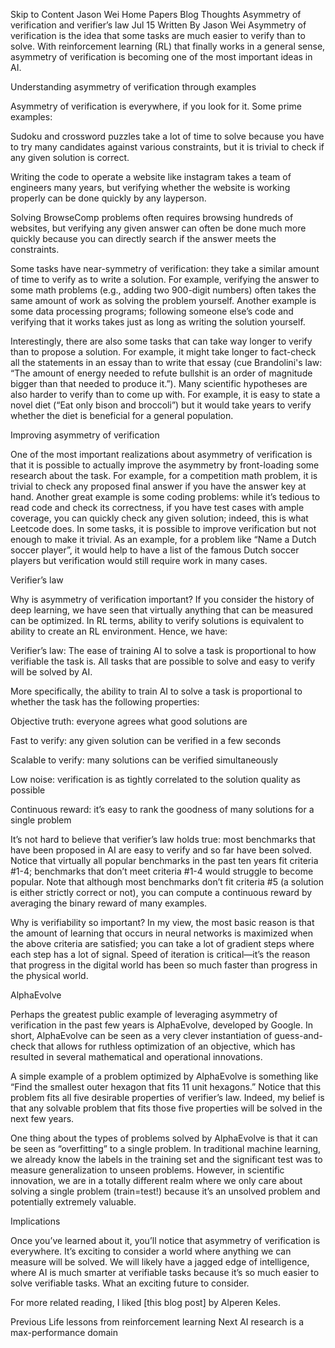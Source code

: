 Skip to Content
Jason Wei
Home
Papers
Blog
Thoughts
Asymmetry of verification and verifier’s law
Jul 15 
Written By Jason Wei
Asymmetry of verification is the idea that some tasks are much easier to verify than to solve. With reinforcement learning (RL) that finally works in a general sense, asymmetry of verification is becoming one of the most important ideas in AI. 

Understanding asymmetry of verification through examples

Asymmetry of verification is everywhere, if you look for it. Some prime examples:

Sudoku and crossword puzzles take a lot of time to solve because you have to try many candidates against various constraints, but it is trivial to check if any given solution is correct.

Writing the code to operate a website like instagram takes a team of engineers many years, but verifying whether the website is working properly can be done quickly by any layperson.

Solving BrowseComp problems often requires browsing hundreds of websites, but verifying any given answer can often be done much more quickly because you can directly search if the answer meets the constraints.

Some tasks have near-symmetry of verification: they take a similar amount of time to verify as to write a solution. For example, verifying the answer to some math problems (e.g., adding two 900-digit numbers) often takes the same amount of work as solving the problem yourself. Another example is some data processing programs; following someone else’s code and verifying that it works takes just as long as writing the solution yourself.

Interestingly, there are also some tasks that can take way longer to verify than to propose a solution. For example, it might take longer to fact-check all the statements in an essay than to write that essay (cue Brandolini's law: “The amount of energy needed to refute bullshit is an order of magnitude bigger than that needed to produce it.”). Many scientific hypotheses are also harder to verify than to come up with. For example, it is easy to state a novel diet (“Eat only bison and broccoli”) but it would take years to verify whether the diet is beneficial for a general population.

Improving asymmetry of verification

One of the most important realizations about asymmetry of verification is that it is possible to actually improve the asymmetry by front-loading some research about the task. For example, for a competition math problem, it is trivial to check any proposed final answer if you have the answer key at hand. Another great example is some coding problems: while it’s tedious to read code and check its correctness, if you have test cases with ample coverage, you can quickly check any given solution; indeed, this is what Leetcode does. In some tasks, it is possible to improve verification but not enough to make it trivial. As an example, for a problem like “Name a Dutch soccer player”, it would help to have a list of the famous Dutch soccer players but verification would still require work in many cases.


Verifier’s law

Why is asymmetry of verification important? If you consider the history of deep learning, we have seen that virtually anything that can be measured can be optimized. In RL terms, ability to verify solutions is equivalent to ability to create an RL environment. Hence, we have:

Verifier’s law: The ease of training AI to solve a task is proportional to how verifiable the task is. All tasks that are possible to solve and easy to verify will be solved by AI.

More specifically, the ability to train AI to solve a task is proportional to whether the task has the following properties:

Objective truth: everyone agrees what good solutions are

Fast to verify: any given solution can be verified in a few seconds

Scalable to verify: many solutions can be verified simultaneously

Low noise: verification is as tightly correlated to the solution quality as possible

Continuous reward: it’s easy to rank the goodness of many solutions for a single problem

It’s not hard to believe that verifier’s law holds true: most benchmarks that have been proposed in AI are easy to verify and so far have been solved. Notice that virtually all popular benchmarks in the past ten years fit criteria #1-4; benchmarks that don’t meet criteria #1-4 would struggle to become popular. Note that although most benchmarks don’t fit criteria #5 (a solution is either strictly correct or not), you can compute a continuous reward by averaging the binary reward of many examples.


Why is verifiability so important? In my view, the most basic reason is that the amount of learning that occurs in neural networks is maximized when the above criteria are satisfied; you can take a lot of gradient steps where each step has a lot of signal. Speed of iteration is critical—it’s the reason that progress in the digital world has been so much faster than progress in the physical world.

AlphaEvolve

Perhaps the greatest public example of leveraging asymmetry of verification in the past few years is AlphaEvolve, developed by Google. In short, AlphaEvolve can be seen as a very clever instantiation of guess-and-check that allows for ruthless optimization of an objective, which has resulted in several mathematical and operational innovations.

A simple example of a problem optimized by AlphaEvolve is something like “Find the smallest outer hexagon that fits 11 unit hexagons.” Notice that this problem fits all five desirable properties of verifier’s law. Indeed, my belief is that any solvable problem that fits those five properties will be solved in the next few years.

One thing about the types of problems solved by AlphaEvolve is that it can be seen as “overfitting” to a single problem. In traditional machine learning, we already know the labels in the training set and the significant test was to measure generalization to unseen problems. However, in scientific innovation, we are in a totally different realm where we only care about solving a single problem (train=test!) because it’s an unsolved problem and potentially extremely valuable.

Implications

Once you’ve learned about it, you’ll notice that asymmetry of verification is everywhere. It’s exciting to consider a world where anything we can measure will be solved. We will likely have a jagged edge of intelligence, where AI is much smarter at verifiable tasks because it’s so much easier to solve verifiable tasks. What an exciting future to consider.

For more related reading, I liked [this blog post] by Alperen Keles.

Previous
Life lessons from reinforcement learning
Next
AI research is a max-performance domain
